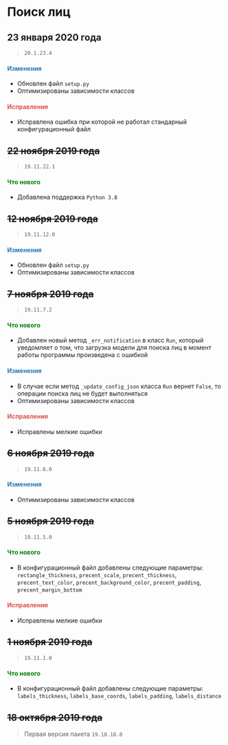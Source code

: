# Поиск лиц

## 23 января 2020 года

> `20.1.23.4`

<h4><span style="color:#247CB4;">Изменения</span></h4>

- Обновлен файл `setup.py`
- Оптимизированы зависимости классов

<h4><span style="color:#DB534F;">Исправления</span></h4>

- Исправлена ошибка при которой не работал стандарный конфигурационный файл

## ~~22 ноября 2019 года~~

> `19.11.22.1`

<h4><span style="color:#008000;">Что нового</span></h4>

- Добавлена поддержка `Python 3.8`

## ~~12 ноября 2019 года~~

> `19.11.12.0`

<h4><span style="color:#247CB4;">Изменения</span></h4>

- Обновлен файл `setup.py`
- Оптимизированы зависимости классов

## ~~7 ноября 2019 года~~

> `19.11.7.2`

<h4><span style="color:#008000;">Что нового</span></h4>

- Добавлен новый метод `_err_notification` в класс `Run`, который уведомляет о том, что загрузка модели для поиска лиц в момент работы программы произведена с ошибкой

<h4><span style="color:#247CB4;">Изменения</span></h4>

- В случае если метод `_update_config_json` класса `Run` вернет `False`, то операции поиска лиц не будет выполняться
- Оптимизированы зависимости классов

<h4><span style="color:#DB534F;">Исправления</span></h4>

- Исправлены мелкие ошибки

## ~~6 ноября 2019 года~~

> `19.11.6.0`

<h4><span style="color:#247CB4;">Изменения</span></h4>

- Оптимизированы зависимости классов

## ~~5 ноября 2019 года~~

> `19.11.5.0`

<h4><span style="color:#008000;">Что нового</span></h4>

- В конфигурационный файл добавлены следующие параметры: `rectangle_thickness`, `precent_scale`, `precent_thickness`, `precent_text_color`, `precent_background_color`, `precent_padding`, `precent_margin_bottom`

<h4><span style="color:#DB534F;">Исправления</span></h4>

- Исправлены мелкие ошибки

## ~~1 ноября 2019 года~~

> `19.11.1.0`

<h4><span style="color:#008000;">Что нового</span></h4>

- В конфигурационный файл добавлены следующие параметры: `labels_thickness`, `labels_base_coords`, `labels_padding`, `labels_distance`

## ~~18 октября 2019 года~~

> Первая версия пакета `19.10.18.0`
